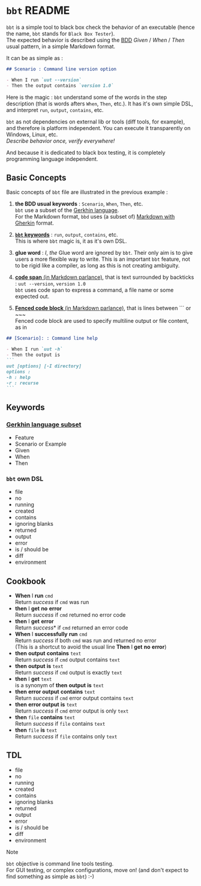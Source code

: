 # `bbt` README

`bbt` is a simple tool to black box check the behavior of an executable (hence the name, `bbt` stands for `Black Box Tester`).  
The expected behavior is described using the [BDD](https://en.wikipedia.org/wiki/Behavior-driven_development) *Given* / *When* / *Then* usual pattern, in a simple Markdown format. 

It can be as simple as :
```md
## Scenario : Command line version option

- When I run `uut --version`
- Then the output contains `version 1.0`
```

Here is the magic : `bbt` understand some of the words in the step description (that is words afters `When`, `Then`, etc.). It has it's own simple DSL, and interpret `run`, `output`, `contains`, etc. 

`bbt` as not dependencies on external lib or tools (diff tools, for example), and therefore is platform independent. You can execute it transparently on Windows, Linux, etc.  
*Describe behavior once, verify everywhere!*

And because it is dedicated to black box testing, it is completely programming language independent.

## Basic Concepts

Basic concepts of `bbt` file are illustrated in the previous example :

1. **the BDD usual keywords** : `Scenario`, `When`, `Then`, etc.  
   `bbt` use a subset of the [Gerkhin language](https://en.wikipedia.org/wiki/Cucumber_(software)#Gherkin_language).  
   For the Markdown format, `bbd` uses (a subset of) [Markdown with Gherkin](https://github.com/cucumber/gherkin/blob/main/MARKDOWN_WITH_GHERKIN.md#markdown-with-gherkin) format.

2. [**`bbt` keywords**](#Keywords) : `run`, `output`, `contains`, etc.  
  This is where `bbt` magic is, it as it's own DSL.
  
3. **glue word** : *I*, *the*
  Glue word are ignored by `bbt`. Their only aim is to give users a more flexible way to write. This is an important `bbt` feature, not to be rigid like a compiler, as long as this is not creating ambiguity.
   
4. [**code span** (in Markdown parlance)](https://spec.commonmark.org/0.31.2/#code-spans), that is text surrounded by backticks : `uut --version`, `version 1.0`  
  `bbt` uses code span to express a command, a file name or some expected out.

1. [**Fenced code block** (in Markdown parlance)](https://spec.commonmark.org/0.31.2/#fenced-code-blocks), that is lines between ``` or ~~~  
Fenced code block are used to specify multiline output or file content, as in 

~~~md
## [Scenario]: : Command line help

- When I run `uut -h`
- Then the output is
```
uut [options] [-I directory]
options :
-h : help
-r : recurse
```
~~~


## Keywords 

### [Gerkhin language subset](https://en.wikipedia.org/wiki/Cucumber_(software)#Gherkin_language)
- Feature
- Scenario or Example
- Given
- When
- Then

### `bbt` own DSL 
- file
- no
- running
- created
- contains
- ignoring blanks
- returned
- output
- error
- is / should be
- diff
- environment

## Cookbook 

- **When** I **run** `cmd`  
  Return *success* if `cmd` was run
- **then** I **get** **no** **error**  
  Return *success* if `cmd` returned no error code 
- **then** I **get** **error**  
  Return *success** if `cmd` returned an error code 
- **When** I **successfully** **run** `cmd`  
  Return *success* if both `cmd` was run and returned no error  
  (This is a shortcut to avoid the usual line **Then** I **get** **no** **error**)
- **then** **output** **contains** `text`  
  Return *success* if `cmd` output contains `text` 
- **then** **output** **is** `text`  
  Return *success* if `cmd` output is exactly `text`  
- **then** I **get** `text`  
  is a synonym of **then** **output** **is** `text`  
- **then** **error output** **contains** `text`  
  Return *success* if `cmd` error output contains `text` 
- **then** **error output** **is** `text`  
  Return *success* if `cmd` error output is only `text`
- **then** `file` **contains** `text`  
  Return *success* if `file` contains `text` 
- **then** `file` **is** `text`  
  Return *success* if `file` contains only `text`

## TDL

- file
- no
- running
- created
- contains
- ignoring blanks
- returned
- output
- error
- is / should be
- diff
- environment

> [!NOTE] 
> `bbt` objective is command line tools testing.  
> For GUI testing, or complex configurations, move on! (and don't expect to find something as simple as `bbt`) :-)

